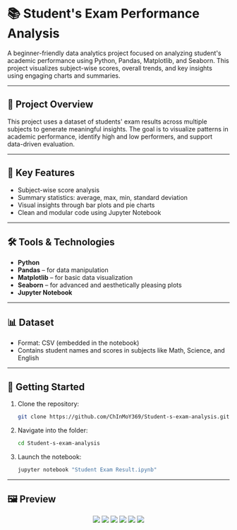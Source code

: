 # 📚 Student's Exam Performance Analysis

A beginner-friendly data analytics project focused on analyzing student's academic performance using Python, Pandas, Matplotlib, and Seaborn. This project visualizes subject-wise scores, overall trends, and key insights using engaging charts and summaries.

---

## 📌 Project Overview

This project uses a dataset of students' exam results across multiple subjects to generate meaningful insights. The goal is to visualize patterns in academic performance, identify high and low performers, and support data-driven evaluation.

---

## 🧠 Key Features

- Subject-wise score analysis
- Summary statistics: average, max, min, standard deviation
- Visual insights through bar plots and pie charts
- Clean and modular code using Jupyter Notebook

---

## 🛠️ Tools & Technologies

- **Python**
- **Pandas** – for data manipulation
- **Matplotlib** – for basic data visualization
- **Seaborn** – for advanced and aesthetically pleasing plots
- **Jupyter Notebook**

---

## 📊 Dataset

- Format: CSV (embedded in the notebook)
- Contains student names and scores in subjects like Math, Science, and English

---

## 🚀 Getting Started

1. Clone the repository:
   ```bash
   git clone https://github.com/ChInMoY369/Student-s-exam-analysis.git
   ```

2. Navigate into the folder:
   ```bash
   cd Student-s-exam-analysis
   ```

3. Launch the notebook:
   ```bash
   jupyter notebook "Student Exam Result.ipynb"
   ```

---

## 🖼️ Preview

<p align="center">
  <img src="Preview/1.png"/>
  <img src="Preview/2.png"/>
  <img src="Preview/3.png"/>
  <img src="Preview/4.png"/>
  <img src="Preview/5.png"/>
  <img src="Preview/6.png"/>
</p>
